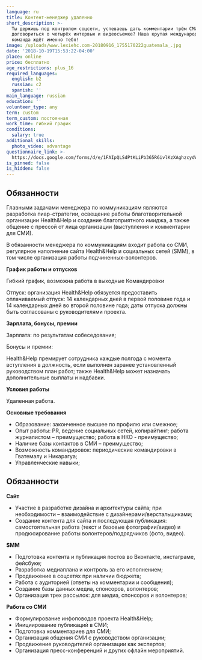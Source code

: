 ```yaml
---
language: ru
title: Контент-менеджер удаленно
short_description: >-
  Ты держишь под контролем соцсети, успеваешь дать комментарии трём СМИ,
  договориться о четырёх интервью и видеосъемке? Наша крутая международная
  команда ждёт именно тебя!
image: /uploads/www.lexiehc.com-20180916_1755170222guatemala_.jpg
date: '2018-10-19T15:53:22-04:00'
place: online
price: бесплатно
age_restrictions: plus_16
required_languages:
  english: b2
  russian: c2
  spanish: ''
main_language: russian
education: ''
volunteer_type: any
term: custom
term_custom: постоянная
work_time: гибкий график
conditions:
  salary: true
additional_skills:
  photo_video: advantage
questionnaire_link: >-
  https://docs.google.com/forms/d/e/1FAIpQLSdPtKLiPb365R6ivlKzXAghzcydWeohSF_sE6ehNMEAFrmObQ/viewform
is_pinned: false
is_hidden: false
---
```

## Обязанности

Главными задачами менеджера по коммуникациям являются разработка пиар-стратегии, освещение работы благотворительной организации Health&Help и создание благоприятного имиджа, а также общение с прессой от лица организации (выступления и комментарии для СМИ). 

В обязанности менеджера по коммуникациям входит работа со СМИ, регулярное наполнение сайта Health&Help и социальных сетей (SMM), в том числе организация работы подчиненных-волонтеров.

**График работы и отпусков**

Гибкий график, возможна работа в выходные
Командировки

Отпуск: организация Health&Help обязуется предоставить оплачиваемый отпуск: 14 календарных дней в первой половине года и 14 календарных дней во второй половине года; даты отпуска должны быть согласованы с руководителями проекта.

**Зарплата, бонусы, премии**

Зарплата: по результатам собеседования;

Бонусы и премии: 

Health&Help премирует сотрудника каждые полгода с момента вступления в должность, если выполнен заранее установленный руководством план работ; также Health&Help может назначать дополнительные выплаты и надбавки.

**Условия работы**

Удаленная работа.

**Основные требования**

* Образование: законченное высшее по профилю или смежное;
* Опыт работы: PR, ведение социальных сетей, копирайтинг; работа журналистом – преимущество; работа в НКО - преимущество; 
* Наличие базы контактов в СМИ – преимущество;
* Возможность командировок: периодические командировки в Гватемалу и Никарагуа;
* Управленческие навыки;

## Обязанности

**Сайт**

* Участие в разработке дизайна и архитектуры сайта; при необходимости – взаимодействие с дизайнерами/верстальщиками;
* Создание контента для сайта и последующая публикация: самостоятельная работа (текст и базовые фотографии/видео) и продюсирование работы волонтеров/подрядчиков (фото, видео). 

**SMM**

* Подготовка контента и публикация постов во Вконтакте, инстаграме, фейсбуке; 
* Разработка медиаплана и контроль за его исполнением;
* Продвижение в соцсетях при наличии бюджета;
* Работа с аудиторией (ответы на комментарии и сообщения); 
* Создание базы данных медиа, спонсоров, волонтеров;
* Организация трех рассылок: для медиа, спонсоров и волонтеров;

**Работа со СМИ**

* Формулирование инфоповодов проекта Health&Help;
* Инициирование публикаций в СМИ;
* Подготовка комментариев для СМИ;
* Организация общения СМИ с руководством организации;
* Продвижение руководителей организации как экспертов;
* Организация пресс-конференций и других офлайн мероприятий.
